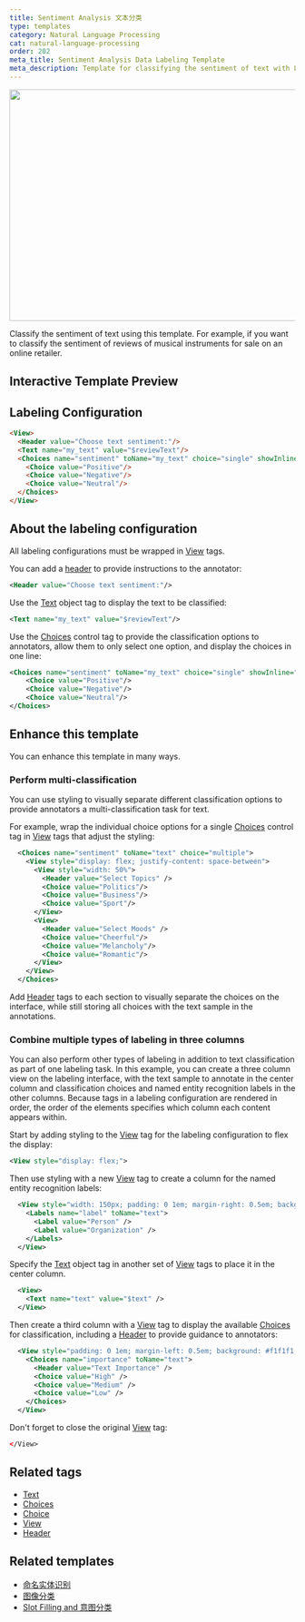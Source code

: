```yaml
---
title: Sentiment Analysis 文本分类
type: templates
category: Natural Language Processing
cat: natural-language-processing
order: 202
meta_title: Sentiment Analysis Data Labeling Template
meta_description: Template for classifying the sentiment of text with Label Studio for your machine learning and data science projects.
---
```


<img src="/images/templates/text-classification.png" alt="" class="gif-border" width="552px" height="408px" />

Classify the sentiment of text using this template. For example, if you want to classify the sentiment of reviews of musical instruments for sale on an online retailer.

## Interactive Template Preview

<div id="main-preview"></div>

## Labeling Configuration 

```html
<View>
  <Header value="Choose text sentiment:"/>
  <Text name="my_text" value="$reviewText"/>
  <Choices name="sentiment" toName="my_text" choice="single" showInline="true">
    <Choice value="Positive"/>
    <Choice value="Negative"/>
    <Choice value="Neutral"/>
  </Choices>
</View>
```

## About the labeling configuration

All labeling configurations must be wrapped in [View](/tags/view.html) tags.

You can add a [header](/tags/header.html) to provide instructions to the annotator:
```xml
<Header value="Choose text sentiment:"/>
```

Use the [Text](/tags/text.html) object tag to display the text to be classified:
```xml
<Text name="my_text" value="$reviewText"/>
```

Use the [Choices](/tags/choices.html) control tag to provide the classification options to annotators, allow them to only select one option, and display the choices in one line:
```xml
<Choices name="sentiment" toName="my_text" choice="single" showInline="true">
    <Choice value="Positive"/>
    <Choice value="Negative"/>
    <Choice value="Neutral"/>
</Choices>
```

## Enhance this template

You can enhance this template in many ways.

### Perform multi-classification

You can use styling to visually separate different classification options to provide annotators a multi-classification task for text.

For example, wrap the individual choice options for a single [Choices](/tags/choices.html) control tag in [View](/tags/view.html) tags that adjust the styling:
```xml
  <Choices name="sentiment" toName="text" choice="multiple">
    <View style="display: flex; justify-content: space-between">
      <View style="width: 50%">
        <Header value="Select Topics" />
        <Choice value="Politics"/>
    	<Choice value="Business"/>
    	<Choice value="Sport"/>
      </View>
      <View>
        <Header value="Select Moods" />
        <Choice value="Cheerful"/>
    	<Choice value="Melancholy"/>
    	<Choice value="Romantic"/>
      </View>
    </View>
  </Choices>
```
Add [Header](/tags/header.html) tags to each section to visually separate the choices on the interface, while still storing all choices with the text sample in the annotations.

### Combine multiple types of labeling in three columns

You can also perform other types of labeling in addition to text classification as part of one labeling task. In this example, you can create a three column view on the labeling interface, with the text sample to annotate in the center column and classification choices and named entity recognition labels in the other columns. Because tags in a labeling configuration are rendered in order, the order of the elements specifies which column each content appears within.

Start by adding styling to the [View](/tags/view.html) tag for the labeling configuration to flex the display:
```xml
<View style="display: flex;">
```

Then use styling with a new [View](/tags/view.html) tag to create a column for the named entity recognition labels:
```xml
  <View style="width: 150px; padding: 0 1em; margin-right: 0.5em; background: #f1f1f1; border-radius: 3px">    
    <Labels name="label" toName="text">
      <Label value="Person" />
      <Label value="Organization" />
    </Labels>
  </View>
```

Specify the [Text](/tags/text.html) object tag in another set of [View](/tags/view.html) tags to place it in the center column. 
```xml
  <View>
    <Text name="text" value="$text" />
  </View>
```

Then create a third column with a [View](/tags/view.html) tag to display the available [Choices](/tags/choices.html) for classification, including a [Header](/tags/header.html) to provide guidance to annotators:
```xml
  <View style="padding: 0 1em; margin-left: 0.5em; background: #f1f1f1; border-radius: 3px">
    <Choices name="importance" toName="text">
      <Header value="Text Importance" />
      <Choice value="High" />
      <Choice value="Medium" />
      <Choice value="Low" />
    </Choices>
  </View>
```

Don't forget to close the original [View](/tags/view.html) tag:
```xml
</View>
```

## Related tags
- [Text](/tags/text.html)
- [Choices](/tags/choices.html)
- [Choice](/tags/choice.html)
- [View](/tags/view.html)
- [Header](/tags/header.html)

## Related templates
- [命名实体识别](named_entity.html)
- [图像分类](image_classification.html)
- [Slot Filling and 意图分类](slot_filling.html)
